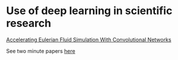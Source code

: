 # Use of deep learning in scientific research
[Accelerating Eulerian Fluid Simulation With Convolutional Networks](https://arxiv.org/pdf/1607.03597)

See two minute papers [here](https://www.youtube.com/watch?v=iOWamCtnwTc)